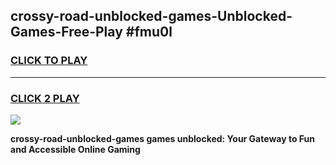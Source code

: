 
## crossy-road-unblocked-games-Unblocked-Games-Free-Play #fmu0l
<h3>
<a href="https://us.freeplayer.one?title=crossy-road-unblocked-games&ref=9M">CLICK TO PLAY</a></h3>
<hr>

<h3>
<a href="https://us.freeplayer.one?title=crossy-road-unblocked-games&ref=9M">CLICK 2 PLAY</a>
  
</h3>

<a href="https://us.freeplayer.one?title=crossy-road-unblocked-games&ref=9M"><img src="https://clearcache.store/games.png"></a>


**crossy-road-unblocked-games games unblocked: Your Gateway to Fun and Accessible Online Gaming**

